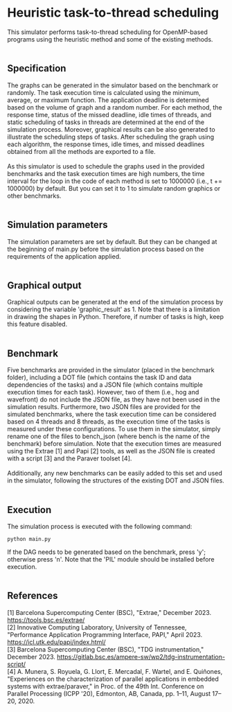 # Heuristic task-to-thread scheduling
This simulator performs task-to-thread scheduling for OpenMP-based programs using the heuristic method and some of the existing methods.
<br/>
<br/>
## Specification
The graphs can be generated in the simulator based on the benchmark or randomly. The task execution time is calculated using the minimum, average, or maximum function. The application deadline is determined based on the volume of graph and a random number. For each method, the response time, status of the missed deadline, idle times of threads, and static scheduling of tasks in threads are determined at the end of the simulation process. Moreover, graphical results can be also generated to illustrate the scheduling steps of tasks. After scheduling the graph using each algorithm, the response times, idle times, and missed deadlines obtained from all the methods are exported to a file.
<br/>
<br/>
As this simulator is used to schedule the graphs used in the provided benchmarks and the task execution times are high numbers, the time interval for the loop in the code of each method is set to 1000000 (i.e., t += 1000000) by default. But you can set it to 1 to simulate random graphics or other benchmarks.
<br/>
<br/>
## Simulation parameters
The simulation parameters are set by default. But they can be changed at the beginning of main.py before the simulation process based on the requirements of the application applied.
<br/>
<br/>
## Graphical output
Graphical outputs can be generated at the end of the simulation process by considering the variable 'graphic_result' as 1. Note that there is a limitation in drawing the shapes in Python. Therefore, if number of tasks is high, keep this feature disabled.
<br/>
<br/>
## Benchmark
Five benchmarks are provided in the simulator (placed in the benchmark folder), including a DOT file (which contains the task ID and data dependencies of the tasks) and a JSON file (which contains multiple execution times for each task). However, two of them (i.e., hog and wavefront) do not include the JSON file, as they have not been used in the simulation results. Furthermore, two JSON files are provided for the simulated benchmarks, where the task execution time can be considered based on 4 threads and 8 threads, as the execution time of the tasks is measured under these configurations. To use them in the simulator, simply rename one of the files to bench_json (where bench is the name of the benchmark) before simulation. Note that the execution times are measured using the Extrae [1] and Papi [2] tools, as well as the JSON file is created with a script [3] and the Paraver toolset [4].
<br/>
<br/>
Additionally, any new benchmarks can be easily added to this set and used in the simulator, following the structures of the existing DOT and JSON files.
<br/>
<br/>
## Execution
The simulation process is executed with the following command:
```
python main.py
```
If the DAG needs to be generated based on the benchmark, press 'y'; otherwise press 'n'. Note that the 'PIL' module should be installed before execution.
<br/>
<br/>
## References
[1] Barcelona Supercomputing Center (BSC), "Extrae," December 2023. https://tools.bsc.es/extrae/
<br/>
[2] Innovative Computing Laboratory, University of Tennessee, "Performance Application Programming Interface, PAPI," April 2023. https://icl.utk.edu/papi/index.html/
<br/>
[3] Barcelona Supercomputing Center (BSC), "TDG instrumentation," December 2023. https://gitlab.bsc.es/ampere-sw/wp2/tdg-instrumentation-script/
<br/>
[4]	A. Munera, S. Royuela, G. Llort, E. Mercadal, F. Wartel, and E. Quiñones, "Experiences on the characterization of parallel applications in embedded systems with extrae/paraver," in Proc. of the 49th Int. Conference on Parallel Processing (ICPP '20), Edmonton, AB, Canada, pp. 1–11, August 17–20, 2020.
